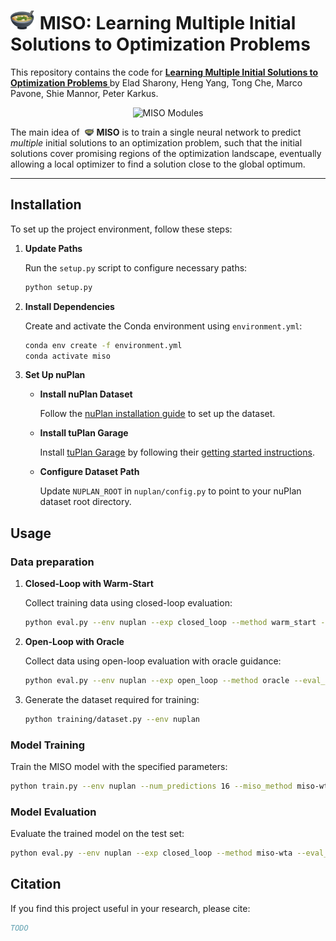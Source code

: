 # <img src="miso-soup.svg" alt="drawing" width="40"/> MISO: Learning Multiple Initial Solutions to Optimization Problems

This repository contains the code for **[Learning Multiple Initial Solutions to Optimization Problems
](https://openreview.net/forum?id=wsb9GNh1Oi)** by Elad Sharony, Heng Yang, Tong Che, Marco Pavone, Shie Mannor, Peter Karkus.

<div style="text-align: center;">
  <img src="miso-modules.svg" alt="MISO Modules" />
</div>

The main idea of &nbsp;<img src="miso-soup.svg" alt="drawing" width="15"/> **MISO** is to train a single neural network to predict *multiple* initial solutions to
an optimization problem, such that the initial solutions cover promising regions of the optimization
landscape, eventually allowing a local optimizer to find a solution close to the global optimum.

---

## Installation

To set up the project environment, follow these steps:

1. **Update Paths**

   Run the `setup.py` script to configure necessary paths:

   ```bash
   python setup.py
   ```

2. **Install Dependencies**

   Create and activate the Conda environment using `environment.yml`:

   ```bash
   conda env create -f environment.yml
   conda activate miso
   ```

3. **Set Up nuPlan**

   - **Install nuPlan Dataset**

     Follow the [nuPlan installation guide](https://github.com/motional/nuplan-devkit/blob/master/docs/installation.md) to set up the dataset.

   - **Install tuPlan Garage**

     Install [tuPlan Garage](https://github.com/autonomousvision/tuplan_garage) by following their [getting started instructions](https://github.com/autonomousvision/tuplan_garage#getting-started).

   - **Configure Dataset Path**

     Update `NUPLAN_ROOT` in `nuplan/config.py` to point to your nuPlan dataset root directory.


## Usage

### Data preparation

1. **Closed-Loop with Warm-Start**

   Collect training data using closed-loop evaluation:

   ```bash
   python eval.py --env nuplan --exp closed_loop --method warm_start --eval_set train
   ```

2. **Open-Loop with Oracle**

   Collect data using open-loop evaluation with oracle guidance:

   ```bash
   python eval.py --env nuplan --exp open_loop --method oracle --eval_set train
   ```

3. Generate the dataset required for training:
   ```bash
   python training/dataset.py --env nuplan
   ```

### Model Training

Train the MISO model with the specified parameters:

```bash
python train.py --env nuplan --num_predictions 16 --miso_method miso-wta --seed 0
```

### Model Evaluation

Evaluate the trained model on the test set:

```bash
python eval.py --env nuplan --exp closed_loop --method miso-wta --eval_set test
```


## Citation

If you find this project useful in your research, please cite:

```bibtex
TODO
```

